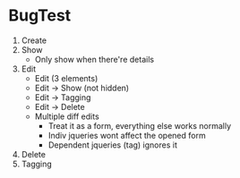 # BugTest
1. Create
2. Show
	- Only show when there're details
3. Edit
	- Edit (3 elements) 
	- Edit -> Show (not hidden)
	- Edit -> Tagging
	- Edit -> Delete
	- Multiple diff edits
		- Treat it as a form, everything else works normally
		- Indiv jqueries wont affect the opened form
		- Dependent jqueries (tag) ignores it
4. Delete
5. Tagging
